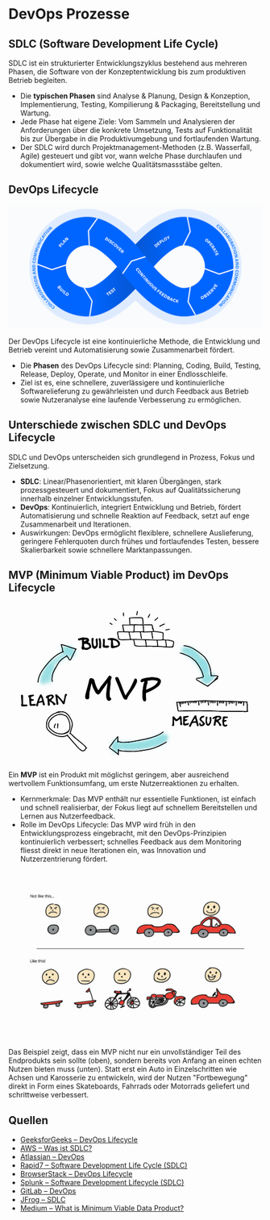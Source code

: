 # DevOps Prozesse

## SDLC (Software Development Life Cycle)

SDLC ist ein strukturierter Entwicklungszyklus bestehend aus mehreren Phasen, die Software von der Konzeptentwicklung bis zum produktiven Betrieb begleiten.

- Die **typischen Phasen** sind Analyse & Planung, Design & Konzeption, Implementierung, Testing, Kompilierung & Packaging, Bereitstellung und Wartung.
- Jede Phase hat eigene Ziele: Vom Sammeln und Analysieren der Anforderungen über die konkrete Umsetzung, Tests auf Funktionalität bis zur Übergabe in die Produktivumgebung und fortlaufenden Wartung.
- Der SDLC wird durch Projektmanagement-Methoden (z.B. Wasserfall, Agile) gesteuert und gibt vor, wann welche Phase durchlaufen und dokumentiert wird, sowie welche Qualitätsmassstäbe gelten.

## DevOps Lifecycle

![DevOps Lifecycle](./images/devops-infinity-loop.png)

Der DevOps Lifecycle ist eine kontinuierliche Methode, die Entwicklung und Betrieb vereint und Automatisierung sowie Zusammenarbeit fördert.

- Die **Phasen** des DevOps Lifecycle sind: Planning, Coding, Build, Testing, Release, Deploy, Operate, und Monitor in einer Endlosschleife.
- Ziel ist es, eine schnellere, zuverlässigere und kontinuierliche Softwarelieferung zu gewährleisten und durch Feedback aus Betrieb sowie Nutzeranalyse eine laufende Verbesserung zu ermöglichen.

## Unterschiede zwischen SDLC und DevOps Lifecycle

SDLC und DevOps unterscheiden sich grundlegend in Prozess, Fokus und Zielsetzung.

- **SDLC**: Linear/Phasenorientiert, mit klaren Übergängen, stark prozessgesteuert und dokumentiert, Fokus auf Qualitätssicherung innerhalb einzelner Entwicklungsstufen.
- **DevOps**: Kontinuierlich, integriert Entwicklung und Betrieb, fördert Automatisierung und schnelle Reaktion auf Feedback, setzt auf enge Zusammenarbeit und Iterationen.
- Auswirkungen: DevOps ermöglicht flexiblere, schnellere Auslieferung, geringere Fehlerquoten durch frühes und fortlaufendes Testen, bessere Skalierbarkeit sowie schnellere Marktanpassungen.

## MVP (Minimum Viable Product) im DevOps Lifecycle

![MVP](./images/build-measure-learn-cycle.png)

Ein **MVP** ist ein Produkt mit möglichst geringem, aber ausreichend wertvollem Funktionsumfang, um erste Nutzerreaktionen zu erhalten.

- Kernmerkmale: Das MVP enthält nur essentielle Funktionen, ist einfach und schnell realisierbar, der Fokus liegt auf schnellem Bereitstellen und Lernen aus Nutzerfeedback.
- Rolle im DevOps Lifecycle: Das MVP wird früh in den Entwicklungsprozess eingebracht, mit den DevOps-Prinzipien kontinuierlich verbessert; schnelles Feedback aus dem Monitoring fliesst direkt in neue Iterationen ein, was Innovation und Nutzerzentrierung fördert.

![MVP Example](./images/mvp-car-example.png)

Das Beispiel zeigt, dass ein MVP nicht nur ein unvollständiger Teil des Endprodukts sein sollte (oben), sondern bereits von Anfang an einen echten Nutzen bieten muss (unten). Statt erst ein Auto in Einzelschritten wie Achsen und Karosserie zu entwickeln, wird der Nutzen "Fortbewegung" direkt in Form eines Skateboards, Fahrrads oder Motorrads geliefert und schrittweise verbessert.

## Quellen

- [GeeksforGeeks – DevOps Lifecycle](https://www.geeksforgeeks.org/devops/devops-lifecycle/)
- [AWS – Was ist SDLC?](https://aws.amazon.com/de/what-is/sdlc/)
- [Atlassian – DevOps](https://www.atlassian.com/de/devops)
- [Rapid7 – Software Development Life Cycle (SDLC)](https://www.rapid7.com/de/cybersecurity-grundlagen/software-development-life-cycle-sdlc/)
- [BrowserStack – DevOps Lifecycle](https://www.browserstack.com/guide/devops-lifecycle)
- [Splunk – Software Development Lifecycle (SDLC)](https://www.splunk.com/de_de/blog/learn/software-development-lifecycle-sdlc.html)
- [GitLab – DevOps](https://about.gitlab.com/de-de/topics/devops/)
- [JFrog – SDLC](https://jfrog.com/de/learn/sdlc/)
- [Medium – What is Minimum Viable Data Product?](https://medium.com/idealo-tech-blog/what-is-minimum-viable-data-product-49269e338d85)
